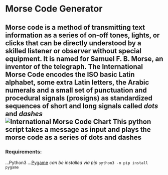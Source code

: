 # Morse Code Generator
Morse code is a method of transmitting text information as a series of on-off tones, lights, or clicks that can be directly understood by a skilled listener or observer without special equipment. It is named for __Samuel F. B. Morse__, an inventor of the telegraph. The International Morse Code encodes the ISO basic Latin alphabet, some extra Latin letters, the Arabic numerals and a small set of punctuation and procedural signals (prosigns) as standardized sequences of short and long signals called *dots* and *dashes*<br/>
![International Morse Code Chart](https://en.wikipedia.org/wiki/Morse_code#/media/File:International_Morse_Code.svg)
This python script takes a message as input and plays the morse code as a series of dots and dashes<br/>
---
### Requirements:
...Python3
...[Pygame](https://www.pygame.org/docs/) *can be installed via pip*
```python3 -m pip install pygame```


